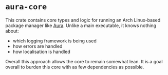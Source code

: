# `aura-core`

This crate contains core types and logic for running an Arch Linux-based package
manager like [Aura](https://github.com/fosskers/aura). Unlike a main executable,
it knows nothing about:

- which logging framework is being used
- how errors are handled
- how localisation is handled

Overall this approach allows the core to remain somewhat lean. It is a goal
overall to burden this core with as few dependencies as possible.

